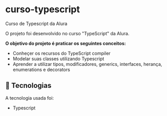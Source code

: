 # curso-typescript
Curso de Typescript da Alura

 O projeto foi desenvolvido no curso "TypeScript" da Alura.

<p><strong>O objetivo do projeto é praticar os seguintes conceitos:</strong> 

- Conheçer os recursos do TypeScript compiler
- Modelar suas classes utilizando Typescript
- Aprender a utilizar tipos, modificadores, generics, interfaces, herança, enumerations e decorators

 ## 🔧 Tecnologias 

A tecnologia usada foi: 
* Typescript


